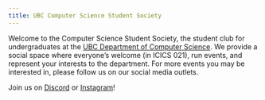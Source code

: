 ```yaml
---
title: UBC Computer Science Student Society
---
```


Welcome to the Computer Science Student Society, the student club for
undergraduates at the
[UBC Department of Computer Science](https://www.cs.ubc.ca/). We provide a
social space where everyone’s welcome (in ICICS 021), run events, and represent
your interests to the department. For more events you may be interested in, please follow us
on our social media outlets.
<br/>

Join us on <a id="discord-serverhttpsdiscordggxf3wbydubf" href="https://discord.gg/xF3WbYDubF" target="_blank" rel="noreferrer">Discord</a> or <a href="https://www.instagram.com/ubc_csss" target="_blank" rel="noreferrer">Instagram</a>!

<!-- APRIL FOOLS -->

<script>

const website =
`
<html>
    <head>
        <title>The Cube</title>
    </head>
    <body>
        <center>
            <table style="margin-top: 50px;">
                <tbody>
                    <tr>
                        <td><img src="/files/april_fools/cube.gif" width="200px"/></td>
                        <td>
                            <div>
                                <center>
                                    <h1>Computer Science Student Society</h1>
                                    <h1 style="font-size:60px">The Cube</h1>
                                </center>
                            </div>
                        </td>
                    </tr>
                </tbody>
            </table>
        </center>
        <hr width="100%">
        <center>
            <b>
            <p style="margin: 0 30% 0 30%; font-size: 30px;">
                Lorem ipsum dolor sit amet, consectetur adipiscing elit. Proin sagittis, diam quis porttitor laoreet, augue arcu convallis est, et fermentum nulla tellus non diam. Donec fermentum lacus ornare mauris fermentum, ut convallis arcu cursus.
            </p>
            <br>
            <p style="margin: 0 30% 0 30%; font-size: 30px; color: red">
                Aenean lobortis elit lobortis, elementum nisl in, tincidunt ligula. Duis tellus lorem, efficitur malesuada finibus sed, maximus eu sem. Pellentesque habitant morbi tristique senectus et netus et malesuada fames ac turpis egestas. 
            </p>
            <br>
            <p style="margin: 0 30% 0 30%; font-size: 30px;">
                Quisque tristique venenatis neque eu posuere. Praesent eu dictum urna, ac congue elit. Mauris ac lobortis urna, ac accumsan mauris. Etiam vitae dolor nunc. Cras pellentesque id erat nec vulputate. Sed ex leo, mattis ut sodales id, convallis molestie augue. Nullam convallis est eget ipsum laoreet tincidunt.
            </p>
            </b>
            <hr width="100%">
            <p><b><font color="#000000">© 2025 - www.UBCCSSS.org</font></b></p>
        </center>
    </body>
</html>
`;

const p = new URLSearchParams(window.location.search)
const param = p.get('aprilfools');

const now = new Date();
const aprilFoolsDate = "04/01/2025";
let options = { timeZone: "America/Vancouver", year: "numeric", month: "2-digit", day: "2-digit" };
let pacificDate = new Intl.DateTimeFormat("en-US", options).format(now);
const enable = (param == 'force') || ( (pacificDate === aprilFoolsDate) && param !='disable')

if (enable) {
    document.querySelectorAll('link[rel="stylesheet"], style').forEach(el => el.remove());
    document.body.innerHTML = website;
    document.body.style = "background-image: url('/files/april_fools/grid.png')";
    window.onload = function() {
        document.body.innerHTML = website;
    }
}
</script>
